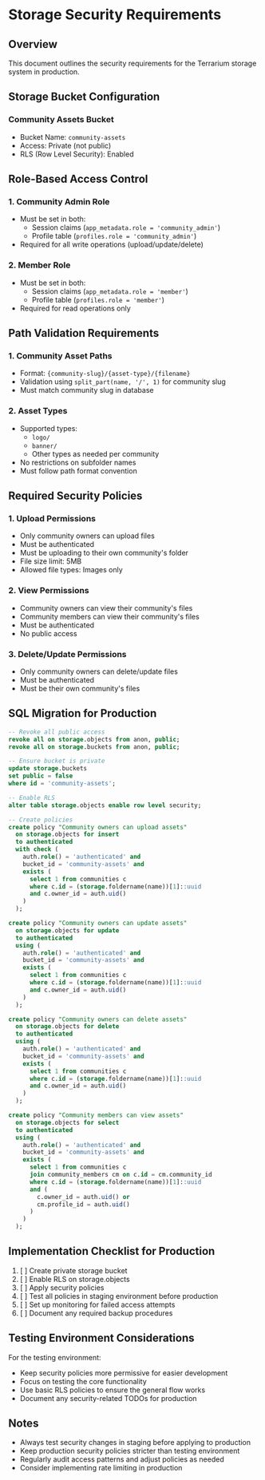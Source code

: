 # Storage Security Requirements

## Overview

This document outlines the security requirements for the Terrarium storage system in production.

## Storage Bucket Configuration

### Community Assets Bucket

- Bucket Name: `community-assets`
- Access: Private (not public)
- RLS (Row Level Security): Enabled

## Role-Based Access Control

### 1. Community Admin Role

- Must be set in both:
  - Session claims (`app_metadata.role = 'community_admin'`)
  - Profile table (`profiles.role = 'community_admin'`)
- Required for all write operations (upload/update/delete)

### 2. Member Role

- Must be set in both:
  - Session claims (`app_metadata.role = 'member'`)
  - Profile table (`profiles.role = 'member'`)
- Required for read operations only

## Path Validation Requirements

### 1. Community Asset Paths

- Format: `{community-slug}/{asset-type}/{filename}`
- Validation using `split_part(name, '/', 1)` for community slug
- Must match community slug in database

### 2. Asset Types

- Supported types:
  - `logo/`
  - `banner/`
  - Other types as needed per community
- No restrictions on subfolder names
- Must follow path format convention

## Required Security Policies

### 1. Upload Permissions

- Only community owners can upload files
- Must be authenticated
- Must be uploading to their own community's folder
- File size limit: 5MB
- Allowed file types: Images only

### 2. View Permissions

- Community owners can view their community's files
- Community members can view their community's files
- Must be authenticated
- No public access

### 3. Delete/Update Permissions

- Only community owners can delete/update files
- Must be authenticated
- Must be their own community's files

## SQL Migration for Production

```sql
-- Revoke all public access
revoke all on storage.objects from anon, public;
revoke all on storage.buckets from anon, public;

-- Ensure bucket is private
update storage.buckets
set public = false
where id = 'community-assets';

-- Enable RLS
alter table storage.objects enable row level security;

-- Create policies
create policy "Community owners can upload assets"
  on storage.objects for insert
  to authenticated
  with check (
    auth.role() = 'authenticated' and
    bucket_id = 'community-assets' and
    exists (
      select 1 from communities c
      where c.id = (storage.foldername(name))[1]::uuid
      and c.owner_id = auth.uid()
    )
  );

create policy "Community owners can update assets"
  on storage.objects for update
  to authenticated
  using (
    auth.role() = 'authenticated' and
    bucket_id = 'community-assets' and
    exists (
      select 1 from communities c
      where c.id = (storage.foldername(name))[1]::uuid
      and c.owner_id = auth.uid()
    )
  );

create policy "Community owners can delete assets"
  on storage.objects for delete
  to authenticated
  using (
    auth.role() = 'authenticated' and
    bucket_id = 'community-assets' and
    exists (
      select 1 from communities c
      where c.id = (storage.foldername(name))[1]::uuid
      and c.owner_id = auth.uid()
    )
  );

create policy "Community members can view assets"
  on storage.objects for select
  to authenticated
  using (
    auth.role() = 'authenticated' and
    bucket_id = 'community-assets' and
    exists (
      select 1 from communities c
      join community_members cm on c.id = cm.community_id
      where c.id = (storage.foldername(name))[1]::uuid
      and (
        c.owner_id = auth.uid() or
        cm.profile_id = auth.uid()
      )
    )
  );
```

## Implementation Checklist for Production

1. [ ] Create private storage bucket
2. [ ] Enable RLS on storage.objects
3. [ ] Apply security policies
4. [ ] Test all policies in staging environment before production
5. [ ] Set up monitoring for failed access attempts
6. [ ] Document any required backup procedures

## Testing Environment Considerations

For the testing environment:

- Keep security policies more permissive for easier development
- Focus on testing the core functionality
- Use basic RLS policies to ensure the general flow works
- Document any security-related TODOs for production

## Notes

- Always test security changes in staging before applying to production
- Keep production security policies stricter than testing environment
- Regularly audit access patterns and adjust policies as needed
- Consider implementing rate limiting in production

